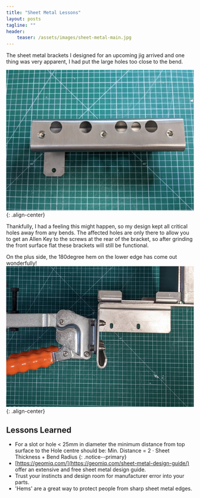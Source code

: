 ```yaml
---
title: "Sheet Metal Lessons"
layout: posts
tagline: ""
header:
    teaser: /assets/images/sheet-metal-main.jpg
---
```

The sheet metal brackets I designed for an upcoming jig arrived and one thing was very apparent, I had put the large holes too close to the bend.

![](../assets/images/sheet-metal-main.jpg){: .align-center}

Thankfully, I had a feeling this might happen, so my design kept all critical holes away from any bends. The affected holes are only there to allow you to get an Allen Key to the screws at the rear of the bracket, so after grinding the front surface flat these brackets will still be functional.

On the plus side, the 180degree hem on the lower edge has come out wonderfully!
![](../assets/images/sheet-metal-180-hem.jpg){: .align-center}
## Lessons Learned
- For a slot or hole < 25mm in diameter the minimum distance from top surface to the Hole centre should be:
Min. Distance = 2 · Sheet Thickness + Bend Radius 
{: .notice--primary}
- [https://geomiq.com/](https://geomiq.com/sheet-metal-design-guide/) offer an extensive and free sheet metal design guide.
- Trust your instincts and design room for manufacturer error into your parts.
- 'Hems' are a great way to protect people from sharp sheet metal edges.
